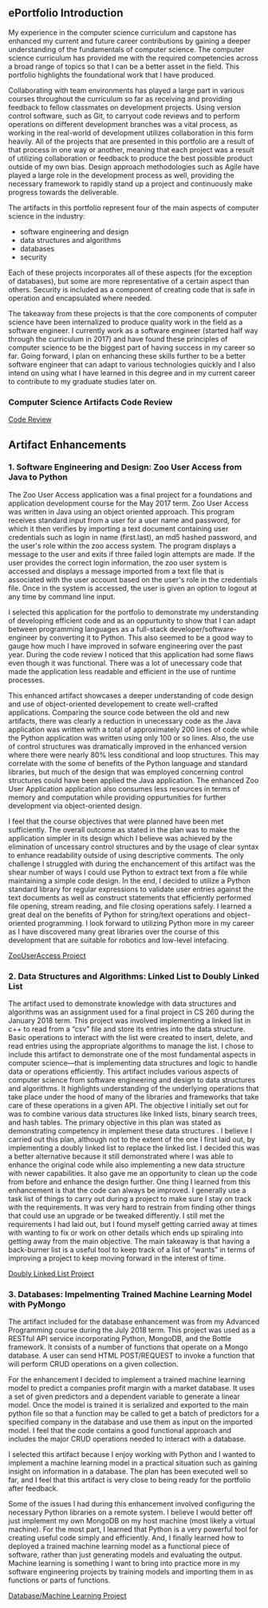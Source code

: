 ## ePortfolio Introduction

My experience in the computer science curriculum and capstone has enhanced my current and future career contributions by gaining a deeper understanding of the fundamentals of computer science.  The computer science curriculum has provided me with the required competencies across a broad range of topics so that I can be a better asset in the field. This portfolio highlights the foundational work that I have produced. 

Collaborating with team environments has played a large part in various courses throughout the curriculum so far as receiving and providing feedback to fellow classmates on development projects. Using version control software, such as Git, to carryout code reviews and to perform operations on different development branches was a vital process, as working in the real-world of development utilizes collaboration in this form heavily. All of the projects that are presented in this portfolio are a result of that process in one way or another, meaning that each project was a result of utilizing collaboration or feedback to produce the best possible product outside of my own bias. Design approach methodologies such as Agile have played a large role in the development process as well, providing the necessary framework to rapidly stand up a project and continuously make progress towards the deliverable. 

The artifacts in this portfolio represent four of the main aspects of computer science in the industry: 
 - software engineering and design
 - data structures and algorithms
 - databases
 - security
    
Each of these projects incorporates all of these aspects (for the exception of databases), but some are more representative of a certain aspect than others. Security is included as a component of creating code that is safe in operation and encapsulated where needed. 

The takeaway from these projects is that the core components of computer science have been internalized to produce quality work in the field as a software engineer. I currently work as a software engineer (started half way through the curriculum in 2017) and have found these principles of computer science  to be the biggest part of having success in my career so far. Going forward, I plan on enhancing these skills further to be a better software engineer that can adapt to various technologies quickly and I also intend on using what I have learned in this degree and in my current career to contribute to my graduate studies later on. 

### Computer Science Artifacts Code Review 

[Code Review](https://youtu.be/thrcEA0pdK0)

## Artifact Enhancements 

### 1. Software Engineering and Design: Zoo User Access from Java to Python
The Zoo User Access application was a final project for a foundations and application development course for the May 2017 term. Zoo User Access was written in Java using an object oriented approach. This program receives standard input from a user for a user name and password, for which it then verifies by importing a text document containing user credentials such as login in name (first.last), an md5 hashed password, and the user's role within the zoo access system. The program displays a message to the user and exits if three failed login attempts are made. If the user provides the correct login information, the zoo user system is accessed and displays a message imported from a text file that is associated with the user account based on the user's role in the credentials file. Once in the system is accessed, the user is given an option to logout at any time by command line input. 

I selected this application for the portfolio to demonstrate my understanding of developing efficient code and as an oppurtunity to show that I can adapt between programming languages as a full-stack developer/software-engineer by converting it to Python. This also seemed to be a good way to gauge how much I have improved in sofware engineering over the past year. During the code review I noticed that this application had some flaws even though it was functional. There was a lot of unecessary code that made the application less readable and efficient in the use of runtime processes. 

This enhanced artifact showcases a deeper understanding of code design and use of object-oriented developement to create well-crafted applications. Comparing the source code between the old and new artifacts, there was clearly a reduction in unecessary code as the Java application was written with a total of approximately 200 lines of code while the Python application was written using only 100 or so lines. Also, the use of control structures was dramatically improved in the enhanced version where there were nearly 80% less conditional and loop structures. This may correlate with the some of benefits of the Python language and standard libraries, but much of the design that was employed concerning control structures could have been applied the Java application. The enhanced Zoo User Application application also consumes less resources in terms of memory and computation while providing oppurtunities for further development via object-oriented design. 

I feel that the course objectives that were planned have been met sufficiently. The overall outcome as stated in the plan was to make the application simpler in its design which I believe was achieved by the elimination of uncessary control structures and by the usage of clear syntax to enhance readability outside of using descriptive comments. The only challenge I struggled with during the enchancement of this artifact was the shear number of ways I could use Python to extract text from a file while maintaining a simple code design. In the end, I decided to utilize a Python standard library for regular expressions to validate user entries against the text documents as well as construct statements that efficiently performed file opening, stream reading, and file closing operations safely. I learned a great deal on the benefits of Python for string/text operations and object-oriented programming. I look forward to utilizing Python more in my career as I have discovered many great libraries over the course of this development that are suitable for robotics and low-level intefacing. 

[ZooUserAccess Project](https://youtu.be/thrcEA0pdK0)

### 2. Data Structures and Algorithms: Linked List to Doubly Linked List
The artifact used to demonstrate knowledge with data structures and algorithms was an assignment used for a final project in CS 260 during the January 2018 term. This project was involved implementing a linked list in c++ to read from a “csv” file and store its entries into the data structure. Basic operations to interact with the list were created to insert, delete, and read entries using the appropriate algorithms to manage the list. 
	I chose to include this artifact to demonstrate one of the most fundamental aspects in computer science—that is implementing data structures and logic to handle data or operations efficiently. This artifact includes various aspects of computer science from software engineering and design to data structures and algorithms. It highlights understanding of the underlying operations that take place under the hood of many of the libraries and frameworks that take care of these operations in a given API. 
	The objective I initially set out for was to combine various data structures like linked lists, binary search trees, and hash tables. The primary objective in this plan was stated as demonstrating competency in implement these data structures . I believe I carried out this plan, although not to the extent of the one I first laid out, by implementing a doubly linked list to replace the linked list. I decided this was a better alternative because it still demonstrated where I was able to enhance the original code while also implementing a new data structure with newer capabilities. It also gave me an opportunity to clean up the code from before and enhance the design further. 
	One thing I learned from this enhancement is that the code can always be improved. I generally use a task list of things to carry out during a project to make sure I stay on track with the requirements. It was very hard to restrain from finding other things that could use an upgrade or be tweaked differently. I still met the requirements I had laid out, but I found myself getting carried away at times with wanting to fix or work on other details which ends up spiraling into getting away from the main objective. The main takeaway is that having a back-burner list is a useful tool to keep track of a list of “wants” in terms of improving a project to keep moving forward in the interest of time. 
 
 [Doubly Linked List Project](https://youtu.be/thrcEA0pdK0)

### 3. Databases: Impelmenting Trained Machine Learning Model with PyMongo
The artifact included for the database enhancement was from my Advanced Programming course during the July 2018 term. This project was used as a RESTful API service incorporating Python, MongoDB, and the Bottle framework. It consists of a number of functions that operate on a Mongo database. A user can send HTML POST/REQUEST to invoke a function that will perform CRUD operations on a given collection.  

For the enhancement I decided to implement a trained machine learning model to predict a companies profit margin with a market database. It uses a set of given predictors and a dependent variable to generate a linear model. Once the model is trained it is serialized and exported to the main python file so that a function may be called to get a batch of predictors for a specified company in the database and use them as input on the imported model. I feel that the code contains a good functional approach and includes the major CRUD operations needed to interact with a database. 

I selected this artifact because I enjoy working with Python and I wanted to implement a machine learning model in a practical situation such as gaining insight on information in a database. The plan has been executed well so far, and I feel that this artifact is very close to being ready for the portfolio after feedback. 

Some of the issues I had during this enhancement involved configuring the necessary Python libraries on a remote system. I believe I would better off just implement my own MongoDB on my host machine (most likely a virtual machine). For the most part, I learned that Python is a very powerful tool for creating useful code simply and efficiently. And, I finally learned how to deployed a trained machine learning model as a functional piece of software, rather than just generating models and evaluating the output. Machine learning is something I want to bring into practice more in my software engineering projects by training models and importing them in as functions or parts of functions. 

 [Database/Machine Learning Project](https://youtu.be/thrcEA0pdK0)

